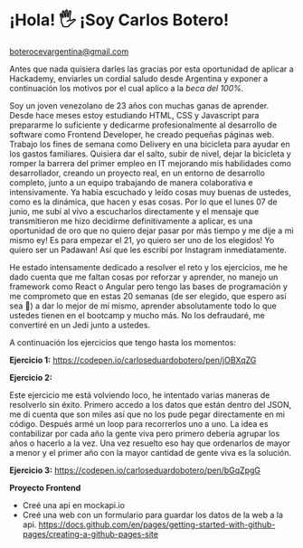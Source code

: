 # ¡Hola! 🖐 ¡Soy Carlos Botero!

boterocevargentina@gmail.com

Antes que nada quisiera darles las gracias por esta oportunidad de aplicar a Hackademy, enviarles un cordial saludo desde Argentina y exponer a continuación los motivos por el cual aplico a la _beca del 100%._

Soy un joven venezolano de 23 años con muchas ganas de aprender. Desde hace meses estoy estudiando HTML, CSS y Javascript para prepararme lo suficiente y dedicarme profesionalmente al desarrollo de software como Frontend Developer, he creado pequeñas páginas web. Trabajo los fines de semana como Delivery en una bicicleta para ayudar en los gastos familiares. Quisiera dar el salto, subir de nivel, dejar la bicicleta y romper la barrera del primer empleo en IT mejorando mis habilidades como desarrollador, creando un proyecto real, en un entorno de desarrollo completo, junto a un equipo trabajando de manera colaborativa e intensivamente. Ya había escuchado y leído cosas muy buenas de ustedes, como es la dinámica, que hacen y esas cosas. Por lo que el lunes 07 de junio, me subí al vivo a escucharlos directamente y el mensaje que transmitieron me hizo decidirme definitivamente a aplicar, es una oportunidad de oro que no quiero dejar pasar por más tiempo y me dije a mi mismo ey! Es para empezar el 21, yo quiero ser uno de los elegidos! Yo quiero ser un Padawan! Así que les escribí por Instagram inmediatamente.

He estado intensamente dedicado a resolver el reto y los ejercicios, me he dado cuenta que me faltan cosas por reforzar y aprender, no manejo un framework como React o Angular pero tengo las bases de programación y me comprometo que en estas 20 semanas (de ser elegido, que espero así sea 💪) a dar lo mejor de mí mismo, aprender absolutamente todo lo que ustedes tienen en el bootcamp y mucho más. No los defraudaré, me convertiré en un Jedi junto a ustedes.

A continuación los ejercicios que tengo hasta los momentos:

**Ejercicio 1:**
https://codepen.io/carloseduardobotero/pen/jOBXqZG

**Ejercicio 2:**

Este ejercicio me está volviendo loco, he intentado varias maneras de resolverlo sin éxito. Primero accedo a los datos que están dentro del JSON, me di cuenta que son miles así que no los pude pegar directamente en mi código. Después armé un loop para recorrerlos uno a uno. La idea es contabilizar por cada año la gente viva pero primero debería agrupar los años o hacerlo a la vez. Una vez resuelto eso hay que ordenarlos de mayor a menor y el primer año con la mayor cantidad de gente viva es la solución.

**Ejercicio 3:**
https://codepen.io/carloseduardobotero/pen/bGqZpgG

**Proyecto Frontend**

- Creé una api en mockapi.io
- Creé una web con un formulario para guardar los datos de la web a la api.
  https://docs.github.com/en/pages/getting-started-with-github-pages/creating-a-github-pages-site
